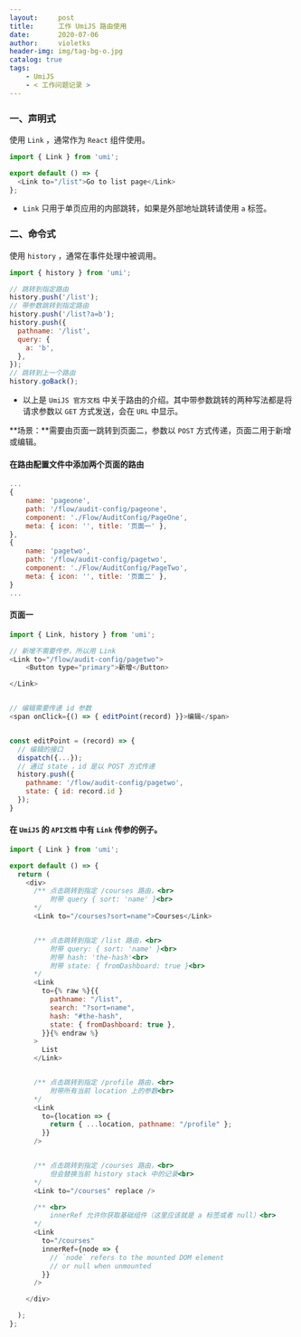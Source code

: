 ```yaml
---
layout:     post
title:      工作 UmiJS 路由使用
date:       2020-07-06
author:     violetks
header-img: img/tag-bg-o.jpg
catalog: true
tags:
    - UmiJS
    - < 工作问题记录 >
---
```


### 一、声明式

使用 `Link` ，通常作为 `React` 组件使用。<br>

```javascript
import { Link } from 'umi';

export default () => {
  <Link to="/list">Go to list page</Link>
};
```

- `Link` 只用于单页应用的内部跳转，如果是外部地址跳转请使用 `a` 标签。<br>

### 二、命令式

使用 `history` ，通常在事件处理中被调用。<br>

```javascript
import { history } from 'umi';

// 跳转到指定路由
history.push('/list');
// 带参数跳转到指定路由
history.push('/list?a=b');
history.push({
  pathname: '/list',
  query: {
    a: 'b',
  },
});
// 跳转到上一个路由
history.goBack();
```

- 以上是 `UmiJS 官方文档` 中关于路由的介绍。其中带参数跳转的两种写法都是将请求参数以 `GET` 方式发送，会在 `URL` 中显示。

**场景：**需要由页面一跳转到页面二，参数以 `POST` 方式传递，页面二用于新增或编辑。<br>

#### 在路由配置文件中添加两个页面的路由

```javascript
...
{
    name: 'pageone',
    path: '/flow/audit-config/pageone',
    component: './Flow/AuditConfig/PageOne',
    meta: { icon: '', title: '页面一' },
},
{
    name: 'pagetwo',
    path: '/flow/audit-config/pagetwo',
    component: './Flow/AuditConfig/PageTwo',
    meta: { icon: '', title: '页面二' },
}
...
```

#### 页面一

```javascript
import { Link, history } from 'umi';

// 新增不需要传参，所以用 Link
<Link to="/flow/audit-config/pagetwo">
    <Button type="primary">新增</Button>

</Link>


// 编辑需要传递 id 参数
<span onClick={() => { editPoint(record) }}>编辑</span>


const editPoint = (record) => {
  // 编辑的接口
  dispatch({...});
  // 通过 state ，id 是以 POST 方式传递
  history.push({
    pathname: '/flow/audit-config/pagetwo',
    state: { id: record.id }
  });
}
```

#### 在 `UmiJS` 的 `API文档` 中有 `Link` 传参的例子。

```javascript
import { Link } from 'umi';

export default () => {
  return (
    <div>
      /** 点击跳转到指定 /courses 路由，<br>
          附带 query { sort: 'name' }<br>
      */
      <Link to="/courses?sort=name">Courses</Link>


      /** 点击跳转到指定 /list 路由，<br>
          附带 query: { sort: 'name' }<br>
          附带 hash: 'the-hash'<br>
          附带 state: { fromDashboard: true }<br>
      */
      <Link
        to={% raw %}{{
          pathname: "/list",
          search: "?sort=name",
          hash: "#the-hash",
          state: { fromDashboard: true },
        }}{% endraw %}
      >
        List
      </Link>


      /** 点击跳转到指定 /profile 路由，<br>
          附带所有当前 location 上的参数<br>
      */
      <Link
        to={location => {
          return { ...location, pathname: "/profile" };
        }}
      />


      /** 点击跳转到指定 /courses 路由，<br>
          但会替换当前 history stack 中的记录<br>
      */
      <Link to="/courses" replace />

      /** <br>
          innerRef 允许你获取基础组件（这里应该就是 a 标签或者 null）<br>
      */
      <Link
        to="/courses"
        innerRef={node => {
          // `node` refers to the mounted DOM element
          // or null when unmounted
        }}
      />

    </div>

  );
};
```
